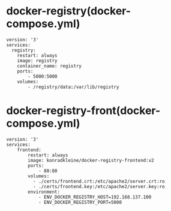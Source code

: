 <!--
 * @Author: wjn
 * @Date: 2020-01-31 19:50:33
 * @LastEditors: wjn
 * @LastEditTime: 2020-03-03 13:53:42
 -->

# docker-registry(docker-compose.yml)

```
version: '3'
services: 
  registry:
    restart: always
    image: registry
    container_name: registry
    ports: 
        - 5000:5000
    volumes:
        - /registry/data:/var/lib/registry
```

# docker-registry-front(docker-compose.yml)

```
version: '3'
services: 
    frontend:
        restart: always
        image: konradkleine/docker-registry-frontend:v2
        ports:
            - 80:80
        volumes:
          - ./certs/frontend.crt:/etc/apache2/server.crt:ro
          - ./certs/frontend.key:/etc/apache2/server.key:ro
        environment:
            - ENV_DOCKER_REGISTRY_HOST=192.168.137.100
            - ENV_DOCKER_REGISTRY_PORT=5000
```